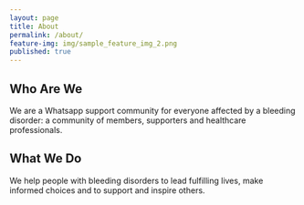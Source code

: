```yaml
---
layout: page
title: About
permalink: /about/
feature-img: img/sample_feature_img_2.png
published: true
---
```

## Who Are We
We are a Whatsapp support community for everyone affected by a bleeding disorder: a community of members, supporters and healthcare professionals.

## What We Do
We help people with bleeding disorders to lead fulfilling lives, make informed choices and to support and inspire others.
